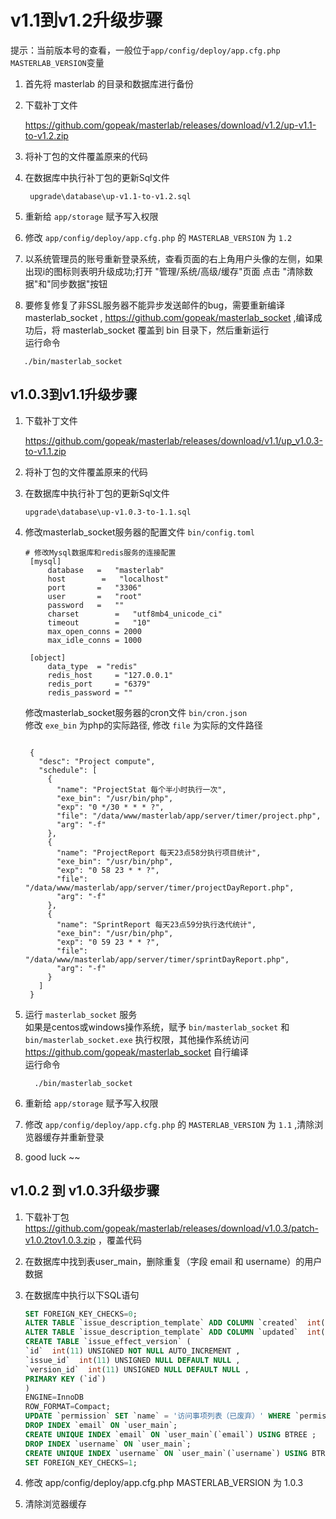 

# v1.1到v1.2升级步骤  

提示：当前版本号的查看，一般位于`app/config/deploy/app.cfg.php` `MASTERLAB_VERSION`变量  

 1. 首先将 masterlab 的目录和数据库进行备份 

 2. 下载补丁文件  

    https://github.com/gopeak/masterlab/releases/download/v1.2/up-v1.1-to-v1.2.zip 

 3. 将补丁包的文件覆盖原来的代码  
    
 4. 在数据库中执行补丁包的更新Sql文件  
    ```text
     upgrade\database\up-v1.1-to-v1.2.sql
    ```  
    
 5. 重新给 `app/storage` 赋予写入权限 
 
 6. 修改 `app/config/deploy/app.cfg.php` 的 `MASTERLAB_VERSION` 为 `1.2`  
 
 7. 以系统管理员的账号重新登录系统，查看页面的右上角用户头像的左侧，如果出现i的图标则表明升级成功;打开 "管理/系统/高级/缓存"页面
    点击 "清除数据"和"同步数据"按钮
 
 8. 要修复修复了非SSL服务器不能异步发送邮件的bug，需要重新编译 masterlab_socket ,
     https://github.com/gopeak/masterlab_socket ,编译成功后，将  masterlab_socket 覆盖到 bin 目录下，然后重新运行  
     运行命令  
```text
   ./bin/masterlab_socket
```


## v1.0.3到v1.1升级步骤  

 1. 下载补丁文件  

    https://github.com/gopeak/masterlab/releases/download/v1.1/up_v1.0.3-to-v1.1.zip 
      
 2. 将补丁包的文件覆盖原来的代码  
  
 3. 在数据库中执行补丁包的更新Sql文件  
    ```text
    upgrade\database\up-v1.0.3-to-1.1.sql
    ```
   
4. 修改masterlab_socket服务器的配置文件 `bin/config.toml`  
    ```text
    # 修改Mysql数据库和redis服务的连接配置
     [mysql]
         database 	=	"masterlab"   
         host        =   "localhost"
         port		=	"3306"        
         user 		= 	"root"
         password 	= 	""
         charset	    =	"utf8mb4_unicode_ci"
         timeout	    =	"10"
         max_open_conns = 2000
         max_idle_conns = 1000
     
     [object]
         data_type 	= "redis"
         redis_host 	= "127.0.0.1"
         redis_port 	= "6379"
         redis_password = ""
    ```
    修改masterlab_socket服务器的cron文件 `bin/cron.json`  
    修改 `exe_bin` 为php的实际路径, 修改 `file` 为实际的文件路径
     ```text
     
      {
        "desc": "Project compute",
        "schedule": [
          {
            "name": "ProjectStat 每个半小时执行一次",
            "exe_bin": "/usr/bin/php", 
            "exp": "0 */30 * * * ?",
            "file": "/data/www/masterlab/app/server/timer/project.php",
            "arg": "-f"
          },
          {
            "name": "ProjectReport 每天23点58分执行项目统计",
            "exe_bin": "/usr/bin/php", 
            "exp": "0 58 23 * * ?",
            "file": "/data/www/masterlab/app/server/timer/projectDayReport.php",
            "arg": "-f"
          },
          {
            "name": "SprintReport 每天23点59分执行迭代统计",
            "exe_bin": "/usr/bin/php", 
            "exp": "0 59 23 * * ?",
            "file": "/data/www/masterlab/app/server/timer/sprintDayReport.php",
            "arg": "-f"
          }
        ]
      }
     ```  
 5. 运行 `masterlab_socket` 服务  
     如果是centos或windows操作系统，赋予 `bin/masterlab_socket`  和 `bin/masterlab_socket.exe` 执行权限，其他操作系统访问  
     https://github.com/gopeak/masterlab_socket 自行编译  
     运行命令
     ```text
       ./bin/masterlab_socket
      ```  
 6. 重新给 `app/storage` 赋予写入权限  
 
 7. 修改 `app/config/deploy/app.cfg.php` 的 `MASTERLAB_VERSION` 为 `1.1` ,清除浏览器缓存并重新登录  
 
 8. good luck ~~  
 
      


## v1.0.2 到 v1.0.3升级步骤  

 1. 下载补丁包  https://github.com/gopeak/masterlab/releases/download/v1.0.3/patch-v1.0.2tov1.0.3.zip ，覆盖代码  

 2. 在数据库中找到表user_main，删除重复（字段 email 和 username）的用户数据  

 3. 在数据库中执行以下SQL语句
    ```sql
    SET FOREIGN_KEY_CHECKS=0;
    ALTER TABLE `issue_description_template` ADD COLUMN `created`  int(11) UNSIGNED NOT NULL DEFAULT 0 COMMENT '创建时间' AFTER `content`;
    ALTER TABLE `issue_description_template` ADD COLUMN `updated`  int(11) UNSIGNED NOT NULL DEFAULT 0 COMMENT '更新时间' AFTER `created`;
    CREATE TABLE `issue_effect_version` (
    `id`  int(11) UNSIGNED NOT NULL AUTO_INCREMENT ,
    `issue_id`  int(11) UNSIGNED NULL DEFAULT NULL ,
    `version_id`  int(11) UNSIGNED NULL DEFAULT NULL ,
    PRIMARY KEY (`id`)
    )
    ENGINE=InnoDB
    ROW_FORMAT=Compact;
    UPDATE `permission` SET `name` = '访问事项列表（已废弃）' WHERE `permission`.`id` = 10005;
    DROP INDEX `email` ON `user_main`;
    CREATE UNIQUE INDEX `email` ON `user_main`(`email`) USING BTREE ;
    DROP INDEX `username` ON `user_main`;
    CREATE UNIQUE INDEX `username` ON `user_main`(`username`) USING BTREE ;
    SET FOREIGN_KEY_CHECKS=1;
    ```  
    
 4. 修改 app/config/deploy/app.cfg.php MASTERLAB_VERSION 为 1.0.3  

 5. 清除浏览器缓存  

